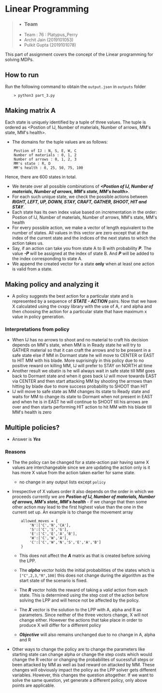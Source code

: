 # Linear Programming

> + ### Team
> + Team : 76 : Platypus_Perry
> + Archit Jain (2019101053)
> + Pulkit Gupta (2019101078)

This part of assignment covers the concept of the Linear programming for solving MDPs.

## How to run

Run the following command to obtain the `output.json` in `outputs` folder
```
    > python3 part_3.py
``` 

## Making matrix A
Each state is uniquely identified by a tuple of three values. The tuple is ordered as <Postion of IJ, Number of materials, Number of arrows, MM's state, MM's health>.

- The domains for the tuple values are as follows:
```
    Postion of IJ : N, S, E, W, C
    Number of materials : 0, 1, 2
    Number of arrows : 0, 1, 2, 3  
    MM's state : R, D 
    MM's health : 0, 25, 50, 75, 100
```
Hence, there are 600 states in total.
- We iterate over all possible combinations of ***<Postion of IJ, Number of materials, Number of arrows, MM's state, MM's health>***. 
- For each such unique state, we check the possible actions between ***RIGHT, LEFT, UP, DOWN, STAY, CRAFT, GATHER, SHOOT, HIT and STAY***.
- Each state has its own index value based on incrementation in the order: Postion of IJ, Number of materials, Number of arrows, MM's state, MM's health 
- For every possible action, we make a vector of length equivalent to the number of states. All values in this vector are zero except that at the index of the current state and the indices of the next states to which the action takes us.
- Say, if an action can take you from state A to B with probability ***P***. The value ***-P*** will be assigned at the index of state B. And ***P*** will be added to the index corresponding to state A.
- We append the created vector for a state **only** when at least one action is valid from a state.

## Making policy and analyzing it
- A policy suggests the best action for a particular state and is represented by a sequence of ***STATE - ACTION*** pairs. Now that we have X calculated using the cvxpy library with the use of A, r and alpha and then choosing the action for a particular state that have maximum x value in policy generation. 

### Interpretations from policy
- When IJ has no arrows to shoot and no material to craft his decision depends on MM's state, when MM is in Ready state he will try to GATHER material so that it can craft the arrows and to be present in a safe state else if MM in Dormant state he will move to CENTER or EAST to HIT MM with his blade. More suprisingly in this policy due to no positive reward on killing MM, IJ will prefer to STAY on NORTH all time
- Another result we obatin is he will always wait in safe state till MM goes back to Dormant state and when it goes back IJ will move towards EAST via CENTER and then start attacking MM by shooting the arrrows than hitting by blade due to more success probability to SHOOT than HIT 
- IJ will move to safe state as MM changes its state to Ready state and waits for MM to change its state to Dormant when not present in EAST and when he is in EAST he will continue to SHOOT till his arrows are over and then starts performing HIT action to hit MM with his blade till MM's health is zero 


## Multiple policies?
+ Answer is ***Yes***
### Reasons
+ The the policy can be changed for a state-action pair having same X values are interchangeable since we are updating the action only is it has more X value from the action taken earlier for same state.
    + no change in any output lists except `policy` 
+ Irrespective of X values order it also depends on the order in which we proceeds currently we are ***Postion of IJ, Number of materials, Number of arrows, MM's state, MM's health***  - if we change that then some other action may lead to the first highest value than the one in the current set up. An example is to change the movement array 
    ```
        allowed_moves = {
            'N':['C','N','CA'],
            'S':['C','S','G'],
            'E':['C','E','A','B'],
            'W':['C','W','A'],
            'C':['C','W','N','S','E','A','B']
        }
    ```

    + This does not affect the ***A*** matrix as that is created before solving the LPP. 

    + The ***alpha*** vector holds the initial probabilities of the states which is `["C",2,3,"R",100]` this does not change during the algorithm as the start state of the scenario is fixed.
  
    + The ***R*** vector holds the reward of taking a *valid* action from each state. This is determined using the step cost of the action before solving the LPP and will hence not be affected by the policy.

    + The ***X*** vector is the solution to the LPP with A, alpha and R as parameters. Since neither of the three vectors change, X will not change either. However the actions that take place in order to produce X will differ for a different policy

    + ***Objective*** will also remains unchanged due to no change in A, alpha and R

+ Other ways to change the policy are to change the parameters like starting state can change alpha or change the step costs which would change the R vector or changing the probabilites of sucessfull steps or been attacked by MM as well as bad reward on attacked by MM. These changes will obviously impact the policy as the LPP solver gets different variables. However, this changes the question altogether. If we want to solve the same question, yet generate a different policy, only above points are applicable.